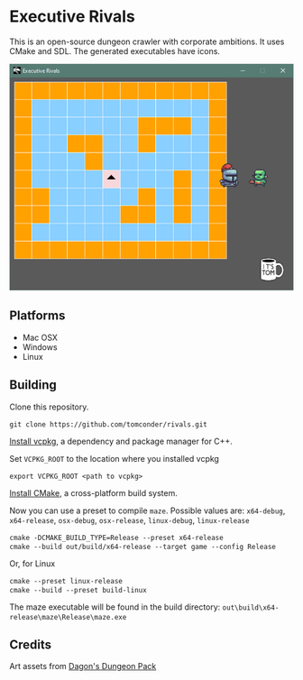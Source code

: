 # Executive Rivals
This is an open-source dungeon crawler with corporate ambitions. It uses CMake and SDL. The generated executables
have icons.

![screenshot.png](docs/screenshot.png)

## Platforms
* Mac OSX
* Windows
* Linux

## Building

Clone this repository.

```
git clone https://github.com/tomconder/rivals.git
```

[Install vcpkg](https://github.com/microsoft/vcpkg#getting-started), a dependency and package manager for C++.

Set `VCPKG_ROOT` to the location where you installed vcpkg

```
export VCPKG_ROOT <path to vcpkg>
```

[Install CMake](https://cmake.org/install/), a cross-platform build system.

Now you can use a preset to compile `maze`. Possible values
are: `x64-debug`, `x64-release`, `osx-debug`, `osx-release`, `linux-debug`, `linux-release`

```
cmake -DCMAKE_BUILD_TYPE=Release --preset x64-release
cmake --build out/build/x64-release --target game --config Release
```

Or, for Linux

```
cmake --preset linux-release
cmake --build --preset build-linux
```

The maze executable will be found in the build directory: `out\build\x64-release\maze\Release\maze.exe`

## Credits
Art assets from [Dagon's Dungeon Pack](https://im-dagon.itch.io/dungeon-pack)
